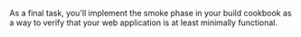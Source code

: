 As a final task, you'll implement the smoke phase in your build cookbook as a way to verify that your web application is at least minimally functional.